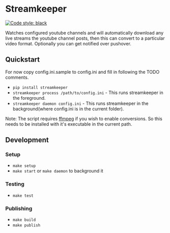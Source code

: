 # Streamkeeper

[![Code style: black](https://img.shields.io/badge/code%20style-black-000000.svg)](https://github.com/psf/black)

Watches configured youtube channels and will automatically download any live streams the youtube channel posts, then this can convert to a particular video format. Optionally you can get notified over pushover.

## Quickstart

For now copy config.ini.sample to config.ini and fill in following the TODO comments.

* `pip install streamkeeper`
* `streamkeeper process /path/to/config.ini` - This runs streamkeeper in the foreground.
* `streamkeeper daemon config.ini` - This runs streamkeeper in the background(where config.ini is in the current folder).

Note: The script requires [ffmpeg](https://ffmpeg.org/) if you wish to enable conversions. So this needs to be installed with it's executable in the current path.

## Development

### Setup

* `make setup`
* `make start` or `make daemon` to background it

### Testing

* `make test`

### Publishing

* `make build`
* `make publish`
